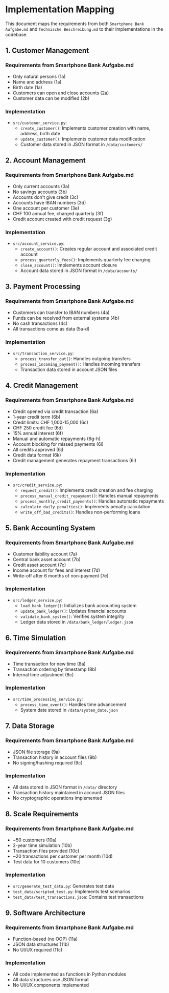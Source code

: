 # Implementation Mapping

This document maps the requirements from both `Smartphone Bank Aufgabe.md` and `Technische Beschreibung.md` to their implementations in the codebase.

## 1. Customer Management

### Requirements from Smartphone Bank Aufgabe.md
- Only natural persons (1a)
- Name and address (1a)
- Birth date (1a)
- Customers can open and close accounts (2a)
- Customer data can be modified (2b)

### Implementation
- `src/customer_service.py`:
  - `create_customer()`: Implements customer creation with name, address, birth date
  - `update_customer()`: Implements customer data modification
  - Customer data stored in JSON format in `/data/customers/`

## 2. Account Management

### Requirements from Smartphone Bank Aufgabe.md
- Only current accounts (3a)
- No savings accounts (3b)
- Accounts don't give credit (3c)
- Accounts have IBAN numbers (3d)
- One account per customer (3e)
- CHF 100 annual fee, charged quarterly (3f)
- Credit account created with credit request (3g)

### Implementation
- `src/account_service.py`:
  - `create_account()`: Creates regular account and associated credit account
  - `process_quarterly_fees()`: Implements quarterly fee charging
  - `close_account()`: Implements account closure
  - Account data stored in JSON format in `/data/accounts/`

## 3. Payment Processing

### Requirements from Smartphone Bank Aufgabe.md
- Customers can transfer to IBAN numbers (4a)
- Funds can be received from external systems (4b)
- No cash transactions (4c)
- All transactions come as data (5a-d)

### Implementation
- `src/transaction_service.py`:
  - `process_transfer_out()`: Handles outgoing transfers
  - `process_incoming_payment()`: Handles incoming transfers
  - Transaction data stored in account JSON files

## 4. Credit Management

### Requirements from Smartphone Bank Aufgabe.md
- Credit opened via credit transaction (6a)
- 1-year credit term (6b)
- Credit limits: CHF 1,000-15,000 (6c)
- CHF 250 credit fee (6d)
- 15% annual interest (6f)
- Manual and automatic repayments (6g-h)
- Account blocking for missed payments (6i)
- All credits approved (6j)
- Credit data format (6k)
- Credit management generates repayment transactions (6l)

### Implementation
- `src/credit_service.py`:
  - `request_credit()`: Implements credit creation and fee charging
  - `process_manual_credit_repayment()`: Handles manual repayments
  - `process_monthly_credit_payments()`: Handles automatic repayments
  - `calculate_daily_penalties()`: Implements penalty calculation
  - `write_off_bad_credits()`: Handles non-performing loans

## 5. Bank Accounting System

### Requirements from Smartphone Bank Aufgabe.md
- Customer liability account (7a)
- Central bank asset account (7b)
- Credit asset account (7c)
- Income account for fees and interest (7d)
- Write-off after 6 months of non-payment (7e)

### Implementation
- `src/ledger_service.py`:
  - `load_bank_ledger()`: Initializes bank accounting system
  - `update_bank_ledger()`: Updates financial accounts
  - `validate_bank_system()`: Verifies system integrity
  - Ledger data stored in `/data/bank_ledger/ledger.json`

## 6. Time Simulation

### Requirements from Smartphone Bank Aufgabe.md
- Time transaction for new time (8a)
- Transaction ordering by timestamp (8b)
- Internal time adjustment (8c)

### Implementation
- `src/time_processing_service.py`:
  - `process_time_event()`: Handles time advancement
  - System date stored in `/data/system_date.json`

## 7. Data Storage

### Requirements from Smartphone Bank Aufgabe.md
- JSON file storage (9a)
- Transaction history in account files (9b)
- No signing/hashing required (9c)

### Implementation
- All data stored in JSON format in `/data/` directory
- Transaction history maintained in account JSON files
- No cryptographic operations implemented

## 8. Scale Requirements

### Requirements from Smartphone Bank Aufgabe.md
- ~50 customers (10a)
- 2-year time simulation (10b)
- Transaction files provided (10c)
- ~20 transactions per customer per month (10d)
- Test data for 10 customers (10e)

### Implementation
- `src/generate_test_data.py`: Generates test data
- `test_data/scripted_test.py`: Implements test scenarios
- `test_data/test_transactions.json`: Contains test transactions

## 9. Software Architecture

### Requirements from Smartphone Bank Aufgabe.md
- Function-based (no OOP) (11a)
- JSON data structures (11b)
- No UI/UX required (11c)

### Implementation
- All code implemented as functions in Python modules
- All data structures use JSON format
- No UI/UX components implemented 
